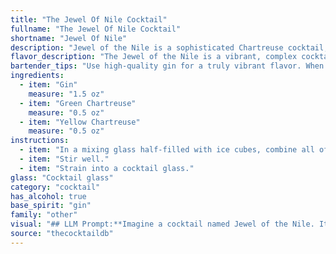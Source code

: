 ```yaml
---
title: "The Jewel Of Nile Cocktail"
fullname: "The Jewel Of Nile Cocktail"
shortname: "Jewel Of Nile"
description: "Jewel of the Nile is a sophisticated Chartreuse cocktail, a family known for their herbal and aromatic qualities. The drink likely emerged in the late 19th or early 20th century, during the cocktail boom, taking advantage of the unique flavors of both green and yellow Chartreuse. "
flavor_description: "The Jewel of the Nile is a vibrant, complex cocktail. The gin provides a clean, juniper-forward base, while the Green Chartreuse adds herbaceous, minty notes with a hint of spice. The Yellow Chartreuse contributes a touch of sweetness and floral complexity. The result is a well-balanced, aromatic cocktail that's both refreshing and intriguing. "
bartender_tips: "Use high-quality gin for a truly vibrant flavor. When layering the Chartreuses, pour the Yellow Chartreuse first to create a beautiful visual effect.  Use a chilled coupe or martini glass to enhance the presentation. Finally, a light garnish with a lemon twist or a sprig of rosemary complements the flavors without overwhelming them. "
ingredients:
  - item: "Gin"
    measure: "1.5 oz"
  - item: "Green Chartreuse"
    measure: "0.5 oz"
  - item: "Yellow Chartreuse"
    measure: "0.5 oz"
instructions:
  - item: "In a mixing glass half-filled with ice cubes, combine all of the ingredients."
  - item: "Stir well."
  - item: "Strain into a cocktail glass."
glass: "Cocktail glass"
category: "cocktail"
has_alcohol: true
base_spirit: "gin"
family: "other"
visual: "## LLM Prompt:**Imagine a cocktail named Jewel of the Nile. It's crafted using gin, green Chartreuse, and yellow Chartreuse. Describe the appearance of this cocktail, focusing on the color, clarity, and any visual elements that might stand out.** **Constraints:*** **The drink is well-balanced and elegant, not overly sweet or brightly colored.*** **Consider the unique visual qualities of Chartreuse - its vibrant green and yellow hues.*** **The gin's presence should be subtle, but its botanicals may impart subtle nuances to the color.****Example Output:**The Jewel of the Nile shimmers in the glass, its hue a captivating blend of jade green and golden amber. The layers of Chartreuse create a mesmerizing depth, with the vibrant green of the green Chartreuse gently fading into the luminous yellow of its counterpart. The gin, while discreet, adds a subtle complexity to the overall tone, hinting at the botanicals that lie within. The drink's clarity is pristine, allowing the intricate play of colors to captivate the eye. It's a cocktail that whispers of ancient secrets and the allure of faraway lands. "
source: "thecocktaildb"
---
```


